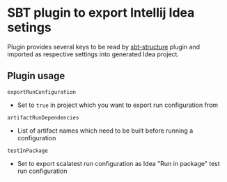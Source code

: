 SBT plugin to export Intellij Idea setings
============================================

Plugin provides several keys to be read by [sbt-structure](https://github.com/JetBrains/sbt-structure) plugin and imported 
as respective settings into generated Idea project.

Plugin usage
-----

`exportRunConfiguration`
- Set to `true` in project which you want to export run configuration from


`artifactRunDependencies`
- List of artifact names which need to be built before running a configuration


`testInPackage`
- Set to export scalatest run configuration as Idea "Run in package" test run configuration
